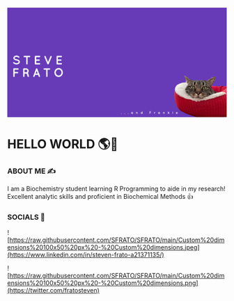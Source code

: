 ![](https://github.com/SFRATO/SFRATO/blob/main/Email%20Header%20600x200%20px%20-%20Custom%20dimensions%20(1).png)
# HELLO WORLD 🌎👋 

### ABOUT ME ✍️
I am a Biochemistry student learning R Programming to aide in my research! Excellent analytic skills and proficient in Biochemical Methods 👍
### SOCIALS 📱
![https://raw.githubusercontent.com/SFRATO/SFRATO/main/Custom%20dimensions%20100x50%20px%20-%20Custom%20dimensions.jpeg](https://www.linkedin.com/in/steven-frato-a21371135/)

![https://raw.githubusercontent.com/SFRATO/SFRATO/main/Custom%20dimensions%20100x50%20px%20-%20Custom%20dimensions.png](https://twitter.com/fratosteven)
